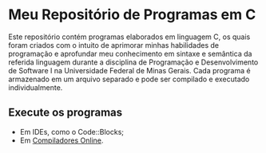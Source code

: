 # Meu Repositório de Programas em C

Este repositório contém programas elaborados em linguagem C, os quais foram criados com o intuito de aprimorar minhas habilidades de programação e aprofundar meu conhecimento em sintaxe e semântica da referida linguagem durante a disciplina de Programação e Desenvolvimento de Software I na Universidade Federal de Minas Gerais. Cada programa é armazenado em um arquivo separado e pode ser compilado e executado individualmente.

## Execute os programas
- Em IDEs, como o Code::Blocks;
- Em [Compiladores Online](https://www.onlinegdb.com/online_c_compiler#).
